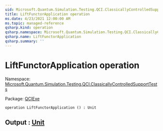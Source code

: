```yaml
---
uid: Microsoft.Quantum.Simulation.Testing.QCI.ClassicallyControlledSupportTests.LiftFunctorApplication
title: LiftFunctorApplication operation
ms.date: 4/23/2021 12:00:00 AM
ms.topic: managed-reference
qsharp.kind: operation
qsharp.namespace: Microsoft.Quantum.Simulation.Testing.QCI.ClassicallyControlledSupportTests
qsharp.name: LiftFunctorApplication
qsharp.summary: ''
---
```


# LiftFunctorApplication operation

Namespace: [Microsoft.Quantum.Simulation.Testing.QCI.ClassicallyControlledSupportTests](xref:Microsoft.Quantum.Simulation.Testing.QCI.ClassicallyControlledSupportTests)

Package: [QCIExe](https://nuget.org/packages/QCIExe)




```qsharp
operation LiftFunctorApplication () : Unit
```


## Output : [Unit](xref:microsoft.quantum.qsharp.valueliterals#unit-literal)

